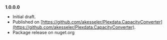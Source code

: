 


**1.0.0.0**

- Initial draft.
- Published on [https://github.com/akesseler/Plexdata.CapacityConverter](https://github.com/akesseler/Plexdata.CapacityConverter).
- Package release on nuget.org


